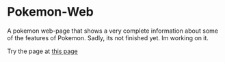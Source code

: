 # Pokemon-Web
A pokemon web-page that shows a very complete information about some of the features of Pokemon. Sadly, its not finished yet. Im working on it.

Try the page at [this page](https://alwexis.github.io/pokemon/home)
